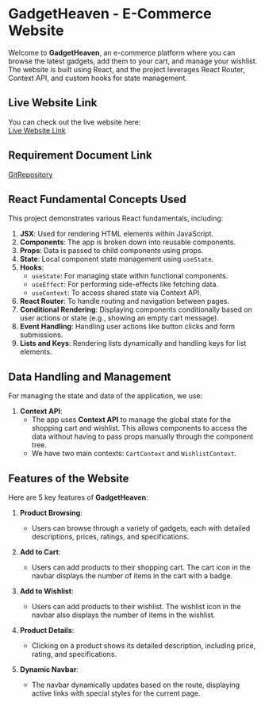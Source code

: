 # GadgetHeaven - E-Commerce Website

Welcome to **GadgetHeaven**, an e-commerce platform where you can browse the latest gadgets, add them to your cart, and manage your wishlist. The website is built using React, and the project leverages React Router, Context API, and custom hooks for state management.

## Live Website Link

You can check out the live website here:  
[Live Website Link](https://gadgetparkrakib11.surge.sh/)

## Requirement Document Link

[GitRepository](https://github.com/programming-hero-web-course2/b10a8-gadget-heaven-RakibHassan11.git)

## React Fundamental Concepts Used

This project demonstrates various React fundamentals, including:
1. **JSX**: Used for rendering HTML elements within JavaScript.
2. **Components**: The app is broken down into reusable components.
3. **Props**: Data is passed to child components using props.
4. **State**: Local component state management using `useState`.
5. **Hooks**:
   - `useState`: For managing state within functional components.
   - `useEffect`: For performing side-effects like fetching data.
   - `useContext`: To access shared state via Context API.
6. **React Router**: To handle routing and navigation between pages.
7. **Conditional Rendering**: Displaying components conditionally based on user actions or state (e.g., showing an empty cart message).
8. **Event Handling**: Handling user actions like button clicks and form submissions.
9. **Lists and Keys**: Rendering lists dynamically and handling keys for list elements.

## Data Handling and Management

For managing the state and data of the application, we use:

1. **Context API**:
   - The app uses **Context API** to manage the global state for the shopping cart and wishlist. This allows components to access the data without having to pass props manually through the component tree.
   - We have two main contexts: `CartContext` and `WishlistContext`.
   

## Features of the Website

Here are 5 key features of **GadgetHeaven**:

1. **Product Browsing**: 
   - Users can browse through a variety of gadgets, each with detailed descriptions, prices, ratings, and specifications.

2. **Add to Cart**: 
   - Users can add products to their shopping cart. The cart icon in the navbar displays the number of items in the cart with a badge.
   
3. **Add to Wishlist**:
   - Users can add products to their wishlist. The wishlist icon in the navbar also displays the number of items in the wishlist.

4. **Product Details**: 
   - Clicking on a product shows its detailed description, including price, rating, and specifications.

5. **Dynamic Navbar**:
   - The navbar dynamically updates based on the route, displaying active links with special styles for the current page.


